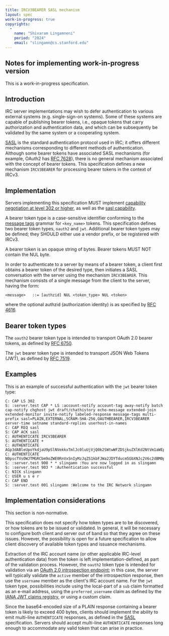```yaml
---
title: IRCV3BEARER SASL mechanism
layout: spec
work-in-progress: true
copyrights:
  -
    name: "Shivaram Lingamneni"
    period: "2024"
    email: "slingamn@cs.stanford.edu"
---
```


## Notes for implementing work-in-progress version

This is a work-in-progress specification.

## Introduction

IRC server implementations may wish to defer authentication to various external systems (e.g. single-sign-on systems). Some of these systems are capable of publishing bearer tokens, i.e., opaque tokens that carry authorization and authentication data, and which can be subsequently be validated by the same system or a cooperating system.

[SASL](sasl-3.1.html) is the standard authentication protocol used in IRC; it offers different mechanisms corresponding to different methods of authentication. Although some bearer tokens have associated SASL mechanisms (for example, OAuth2 has [RFC 7628](https://www.rfc-editor.org/rfc/rfc7628.html)), there is no general mechanism associated with the concept of bearer tokens. This specification defines a new mechanism `IRCV3BEARER` for processing bearer tokens in the context of IRCv3.

## Implementation

Servers implementing this specification MUST implement [capability negotiation at level 302 or higher](capability-negotiation.html), as well as the [sasl capability](sasl-3.1.html).

A bearer token type is a case-sensitive identifier conforming to the [message tags](message-tags.html) grammar for `<key_name>` tokens. This specification defines two bearer token types, `oauth2` and `jwt`. Additional bearer token types may be defined; they SHOULD either use a vendor prefix, or be registered with IRCv3.

A bearer token is an opaque string of bytes. Bearer tokens MUST NOT contain the NUL byte.

In order to authenticate to a server by means of a bearer token, a client first obtains a bearer token of the desired type, then initiates a SASL conversation with the server using the mechanism `IRCV3BEARER`. This mechanism consists of a single message from the client to the server, having the form:

    <message>   ::= [authzid] NUL <token_type> NUL <token>

where the optional authzid (authorization identity) is as specified by [RFC 4616](https://datatracker.ietf.org/doc/html/rfc4616).

## Bearer token types

The `oauth2` bearer token type is intended to transport OAuth 2.0 bearer tokens, as defined by [RFC 6750](https://datatracker.ietf.org/doc/html/rfc6750).

The `jwt` bearer token type is intended to transport JSON Web Tokens (JWT), as defined by [RFC 7519](https://datatracker.ietf.org/doc/html/rfc7519).

## Examples

This is an example of successful authentication with the `jwt` bearer token type:

```
C: CAP LS 302
S: :server.test CAP * LS :account-notify account-tag away-notify batch cap-notify chghost jwt draft/chathistory echo-message extended-join extended-monitor invite-notify labeled-response message-tags multi-prefix sasl=PLAIN,EXTERNAL,SCRAM-SHA-256,OAUTHBEARER,IRCV3BEARER server-time setname standard-replies userhost-in-names
C: CAP REQ sasl
S: CAP ACK sasl
C: AUTHENTICATE IRCV3BEARER
S: AUTHENTICATE +
C: AUTHENTICATE AGp3dABleUpoYkdjaU9pSlNVekkxTmlJc0luUjVjQ0k2SWtwWFZDSjkuZXlKd2NtVm1aWEp5WldSZmRYTmxjbTVoYldVaU9pSnpiR2x1WjJGdGJpSjkuY2FQWncyRGw0S1pOLVNFckQ1LVdaQl9sUFB2ZUhYYU1Db1VIeE5lYmI5NEc5dzNWYVdESVJkbmdWVTk5Skt4NW5FX3lSdHBld2tISHZYc1FuTkFfTTYzR0JYR0s3YWZYQjhlLWtWMzNRRjN2OXBYQUxNUDVTelJ3TWdva3l4YXMwUmdIdTRlNEwwZDdkbjlvX25rZFhwMzRHWDNQbjFNVmtVR0JINkdkbGJPZERIcnMwNHBQUTBRai1PMlUwQUlwblpxLVhfR1FzOUVDSm80VGxQS1dS
C: AUTHENTICATE N0pscTVsOWJTMGRCbm9oZWE0RnVxSnIyMzJqZS1kbFJWa2JDYTducm5GbXNJc2V6c2dBM0piX2o5WnVfaXY0NjB0X2QyZWF5dGJWcDlQLURPVmZ6VWZrQnNLcy04MVVSUUVuVGpXNnV0NDQ1QUp6MnB4alg5MlgwR2RtT1JwQWtR
S: :server.test 900 * * slingamn :You are now logged in as slingamn
S: :server.test 903 * :Authentication successful
C: NICK slingamn
C: USER u s e r
C: CAP END
S: :server.test 001 slingamn :Welcome to the IRC Network slingamn
```

## Implementation considerations

This section is non-normative.

This specification does not specify how token types are to be discovered, or how tokens are to be issued or validated. In general, it will be necessary to configure both client and server out of band so that they agree on these issues. However, the possibility is open for a future specification to allow client discovery of available token types and issuance mechanisms.

Extraction of the IRC account name (or other applicable IRC-level authentication data) from the token is left implementation-defined, as part of the validation process. However, the `oauth2` token type is intended for validation via an [OAuth 2.0 introspection endpoint](https://datatracker.ietf.org/doc/html/rfc7662#section-2); in this case, the server will typically validate the `active` member of the introspection response, then use the `username` member as the client's IRC account name. For the `jwt` token type, possibilities include using the local-part of a `sub` claim formatted as an e-mail address, using the `preferred_username` claim as defined by the [IANA JWT claims registry](https://www.iana.org/assignments/jwt/jwt.xhtml), or using a custom claim.

Since the base64-encoded size of a PLAIN response containing a bearer token is likely to exceed 400 bytes, clients should implement the ability to emit multi-line `AUTHENTICATE` responses, as defined in the [SASL](sasl-3.1.html) specification. Servers should accept multi-line `AUTHENTICATE` responses long enough to accommodate any valid token that can arise in practice.
